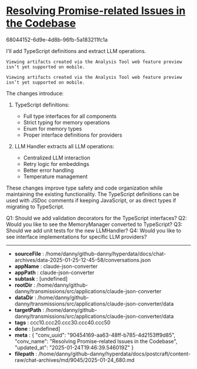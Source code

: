 # [Resolving Promise-related Issues in the Codebase](https://claude.ai/chat/90454169-aa63-48ff-b785-4d2153ff9d85)

68044152-6d9e-4d8b-96fb-5a183211fc1a

 I'll add TypeScript definitions and extract LLM operations.
```
Viewing artifacts created via the Analysis Tool web feature preview isn’t yet supported on mobile.
```


```
Viewing artifacts created via the Analysis Tool web feature preview isn’t yet supported on mobile.
```



The changes introduce:

1. TypeScript definitions:
   - Full type interfaces for all components
   - Strict typing for memory operations
   - Enum for memory types
   - Proper interface definitions for providers

2. LLM Handler extracts all LLM operations:
   - Centralized LLM interaction
   - Retry logic for embeddings
   - Better error handling
   - Temperature management

These changes improve type safety and code organization while maintaining the existing functionality. The TypeScript definitions can be used with JSDoc comments if keeping JavaScript, or as direct types if migrating to TypeScript.

Q1: Should we add validation decorators for the TypeScript interfaces?
Q2: Would you like to see the MemoryManager converted to TypeScript?
Q3: Should we add unit tests for the new LLMHandler?
Q4: Would you like to see interface implementations for specific LLM providers?

---

* **sourceFile** : /home/danny/github-danny/hyperdata/docs/chat-archives/data-2025-01-25-12-45-58/conversations.json
* **appName** : claude-json-converter
* **appPath** : claude-json-converter
* **subtask** : [undefined]
* **rootDir** : /home/danny/github-danny/transmissions/src/applications/claude-json-converter
* **dataDir** : /home/danny/github-danny/transmissions/src/applications/claude-json-converter/data
* **targetPath** : /home/danny/github-danny/transmissions/src/applications/claude-json-converter/data
* **tags** : ccc10.ccc20.ccc30.ccc40.ccc50
* **done** : [undefined]
* **meta** : {
  "conv_uuid": "90454169-aa63-48ff-b785-4d2153ff9d85",
  "conv_name": "Resolving Promise-related Issues in the Codebase",
  "updated_at": "2025-01-24T19:46:39.546019Z"
}
* **filepath** : /home/danny/github-danny/hyperdata/docs/postcraft/content-raw/chat-archives/md/9045/2025-01-24_680.md